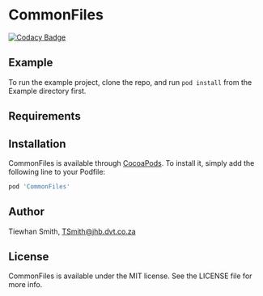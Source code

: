# CommonFiles
[![Codacy Badge](https://api.codacy.com/project/badge/Grade/392ba5b1d20a4fc2847bd409f296a61c)](https://www.codacy.com/manual/Tiewhan/FeistyCommonFiles?utm_source=github.com&amp;utm_medium=referral&amp;utm_content=Tiewhan/FeistyCommonFiles&amp;utm_campaign=Badge_Grade)
## Example

To run the example project, clone the repo, and run `pod install` from the Example directory first.

## Requirements

## Installation

CommonFiles is available through [CocoaPods](https://cocoapods.org). To install
it, simply add the following line to your Podfile:

```ruby
pod 'CommonFiles'
```

## Author

Tiewhan Smith, TSmith@jhb.dvt.co.za

## License

CommonFiles is available under the MIT license. See the LICENSE file for more info.

